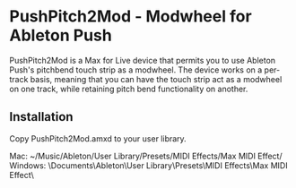 PushPitch2Mod - Modwheel for Ableton Push
=============

PushPitch2Mod is a Max for Live device that permits you to use Ableton Push's pitchbend touch strip as a modwheel. The device works on a per-track basis, meaning that you can have the touch strip act as a modwheel on one track, while retaining pitch bend functionality on another.

Installation
-------

Copy PushPitch2Mod.amxd to your user library.

Mac: ~/Music/Ableton/User Library/Presets/MIDI Effects/Max MIDI Effect/ <br />
Windows: \Documents\Ableton\User Library\Presets\MIDI Effects\Max MIDI Effect\

